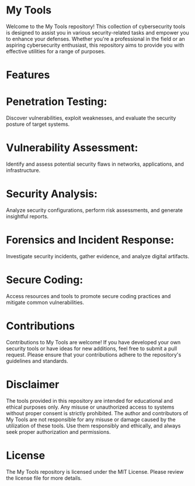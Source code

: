 # My Tools
Welcome to the My Tools repository! This collection of cybersecurity tools is designed to assist you in various security-related tasks and empower you to enhance your defenses. Whether you're a professional in the field or an aspiring cybersecurity enthusiast, this repository aims to provide you with effective utilities for a range of purposes.

# Features
# Penetration Testing: 
Discover vulnerabilities, exploit weaknesses, and evaluate the security posture of target systems.
# Vulnerability Assessment: 
Identify and assess potential security flaws in networks, applications, and infrastructure.
# Security Analysis: 
Analyze security configurations, perform risk assessments, and generate insightful reports.
# Forensics and Incident Response: 
Investigate security incidents, gather evidence, and analyze digital artifacts.
# Secure Coding: 
Access resources and tools to promote secure coding practices and mitigate common vulnerabilities.

# Contributions
Contributions to My Tools are welcome! If you have developed your own security tools or have ideas for new additions, feel free to submit a pull request. Please ensure that your contributions adhere to the repository's guidelines and standards.

# Disclaimer
The tools provided in this repository are intended for educational and ethical purposes only. Any misuse or unauthorized access to systems without proper consent is strictly prohibited. The author and contributors of My Tools are not responsible for any misuse or damage caused by the utilization of these tools. Use them responsibly and ethically, and always seek proper authorization and permissions.

# License
The My Tools repository is licensed under the MIT License. Please review the license file for more details.
